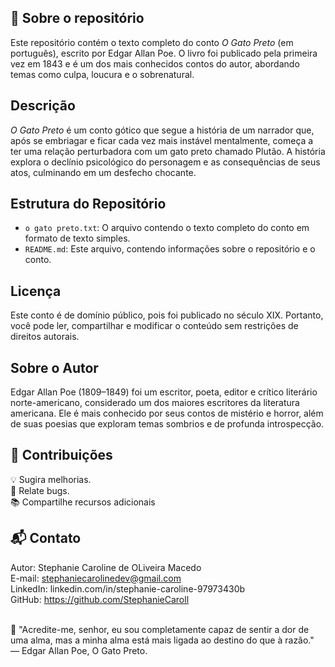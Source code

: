 ## 🌟 Sobre o repositório
Este repositório contém o texto completo do conto *O Gato Preto* (em português), escrito por Edgar Allan Poe. O livro foi publicado pela primeira vez em 1843 e é um dos mais conhecidos contos do autor, abordando temas como culpa, loucura e o sobrenatural.

## Descrição

*O Gato Preto* é um conto gótico que segue a história de um narrador que, após se embriagar e ficar cada vez mais instável mentalmente, começa a ter uma relação perturbadora com um gato preto chamado Plutão. A história explora o declínio psicológico do personagem e as consequências de seus atos, culminando em um desfecho chocante.

## Estrutura do Repositório

- `o gato preto.txt`: O arquivo contendo o texto completo do conto em formato de texto simples.
- `README.md`: Este arquivo, contendo informações sobre o repositório e o conto.

## Licença
Este conto é de domínio público, pois foi publicado no século XIX. Portanto, você pode ler, compartilhar e modificar o conteúdo sem restrições de direitos autorais.

## Sobre o Autor
Edgar Allan Poe (1809–1849) foi um escritor, poeta, editor e crítico literário norte-americano, considerado um dos maiores escritores da literatura americana. Ele é mais conhecido por seus contos de mistério e horror, além de suas poesias que exploram temas sombrios e de profunda introspecção.

## 🤝 Contribuições
💡 Sugira melhorias. <br>
🐛 Relate bugs. <br>
📚 Compartilhe recursos adicionais <br>

## 📬 Contato
Autor: Stephanie Caroline de OLiveira Macedo <br>
E-mail: stephaniecarolinedev@gmail.com <br>
LinkedIn: linkedin.com/in/stephanie-caroline-97973430b <br>
GitHub: https://github.com/StephanieCaroll <br>

<br>🦇 "Acredite-me, senhor, eu sou completamente capaz de sentir a dor de uma alma, mas a minha alma está mais ligada ao destino do que à razão."
<br> — Edgar Allan Poe, O Gato Preto.

